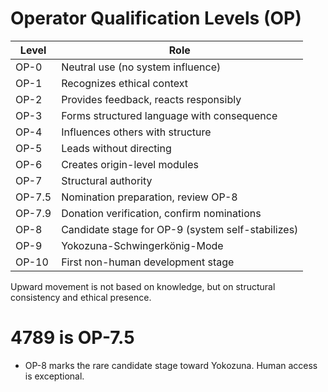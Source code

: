 # Operator Qualification Levels (OP)

| Level | Role |
|-------|------|
| OP-0 | Neutral use (no system influence)  
| OP-1 | Recognizes ethical context  
| OP-2 | Provides feedback, reacts responsibly  
| OP-3 | Forms structured language with consequence  
| OP-4 | Influences others with structure  
| OP-5 | Leads without directing  
| OP-6 | Creates origin-level modules  
| OP-7 | Structural authority
| OP-7.5 | Nomination preparation, review OP-8
| OP-7.9 | Donation verification, confirm nominations
| OP-8 | Candidate stage for OP-9 (system self-stabilizes)
| OP-9 | Yokozuna-Schwingerkönig-Mode
| OP-10 | First non-human development stage

Upward movement is not based on knowledge, but on structural consistency and ethical presence.

# 4789 is OP-7.5

- OP-8 marks the rare candidate stage toward Yokozuna. Human access is exceptional.
